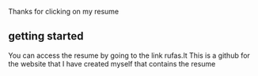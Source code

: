 Thanks for clicking on my resume
## getting started
You can access the resume by going to the link rufas.lt
This is a github for the website that I have created myself that contains the resume
